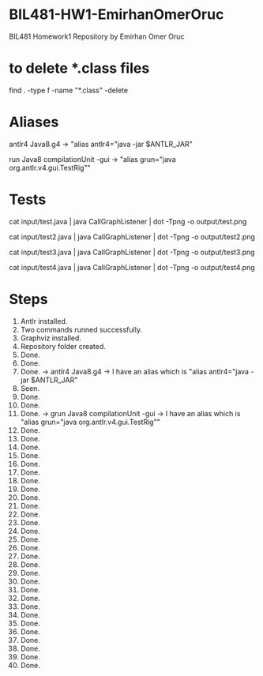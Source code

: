 # BIL481-HW1-EmirhanOmerOruc
BIL481 Homework1 Repository by Emirhan Omer Oruc

# to delete *.class files
find . -type f -name "*.class" -delete

# Aliases
antlr4 Java8.g4 -> "alias antlr4="java -jar $ANTLR_JAR"

run Java8 compilationUnit -gui -> "alias grun="java org.antlr.v4.gui.TestRig""

# Tests
cat input/test.java | java CallGraphListener | dot -Tpng -o output/test.png

cat input/test2.java | java CallGraphListener | dot -Tpng -o output/test2.png

cat input/test3.java | java CallGraphListener | dot -Tpng -o output/test3.png

cat input/test4.java | java CallGraphListener | dot -Tpng -o output/test4.png

# Steps
1. Antlr installed.
2. Two commands runned successfully.
3. Graphviz installed.
4. Repository folder created.
5. Done.
6. Done.
7. Done. -> antlr4 Java8.g4 -> I have an alias which is "alias antlr4="java -jar $ANTLR_JAR"
8. Seen.
9. Done.
10. Done.
11. Done. -> grun Java8 compilationUnit -gui -> I have an alias which is "alias grun="java org.antlr.v4.gui.TestRig""
12. Done.
13. Done.
14. Done.
15. Done.
16. Done.
17. Done.
18. Done.
19. Done.
20. Done.
21. Done.
22. Done.
23. Done.
24. Done.
25. Done.
26. Done.
27. Done.
28. Done.
29. Done.
30. Done.
31. Done.
32. Done.
33. Done.
34. Done.
35. Done.
36. Done.
37. Done.
38. Done.
39. Done.
40. Done.
